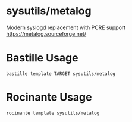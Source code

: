 # sysutils/metalog
Modern syslogd replacement with PCRE support
https://metalog.sourceforge.net/

# Bastille Usage
```shell
bastille template TARGET sysutils/metalog
```

# Rocinante Usage
```shell
rocinante template sysutils/metalog
```
